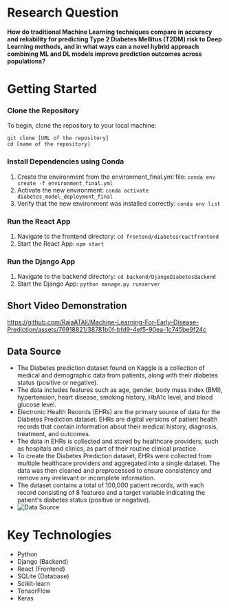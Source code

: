 # Research Question
**How do traditional Machine Learning techniques compare in accuracy and reliability for predicting Type 2 Diabetes Mellitus (T2DM) risk to Deep Learning methods, and in what ways can a novel hybrid approach combining ML and DL models improve prediction outcomes across populations?**


# Getting Started

### Clone the Repository

To begin, clone the repository to your local machine:

```
git clone [URL of the repository]
cd [name of the repository]
```

### Install Dependencies using Conda
1. Create the environment from the environment_final.yml file:
`conda env create -f environment_final.yml`
2. Activate the new environment: 
`conda activate diabetes_model_deployment_final`
3. Verify that the new environment was installed correctly:
`conda env list`

### Run the React App
1. Navigate to the frontend directory:
`cd frontend/diabetesreactfrontend`
2. Start the React App:
`npm start`

### Run the Django App
1. Navigate to the backend directory:
`cd backend/DjangoDiabetesBackend`
2. Start the Django App:
`python manage.py runserver`

## Short Video Demonstration
https://github.com/RajaATAli/Machine-Learning-For-Early-Disease-Prediction/assets/76918821/38781b0f-bfd9-4ef5-90ea-1c745be9f24c


## Data Source
- The Diabetes prediction dataset found on Kaggle is a collection of medical and demographic data from patients, along with their diabetes status (positive or negative).
- The data includes features such as age, gender, body mass index (BMI), hypertension, heart disease, smoking history, HbA1c level, and blood glucose level. 
- Electronic Health Records (EHRs) are the primary source of data for the Diabetes Prediction dataset. EHRs are digital versions of patient health records that contain information about their medical history, diagnosis, treatment, and outcomes.
- The data in EHRs is collected and stored by healthcare providers, such as hospitals and clinics, as part of their routine clinical practice.
- To create the Diabetes Prediction dataset, EHRs were collected from multiple healthcare providers and aggregated into a single dataset. The data was then cleaned and preprocessed to ensure consistency and remove any irrelevant or incomplete information.
- The dataset contains a total of 100,000 patient records, with each record consisting of 8 features and a target variable indicating the patient's diabetes status (positive or negative).
- ![Data Source](https://www.kaggle.com/datasets/iammustafatz/diabetes-prediction-dataset/)

# Key Technologies

- Python
- Django (Backend)
- React (Frontend)
- SQLite (Database)
- Scikit-learn
- TensorFlow
- Keras

